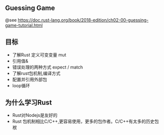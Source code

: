 ## Guessing Game

@see https://doc.rust-lang.org/book/2018-edition/ch02-00-guessing-game-tutorial.html

## 目标

- 了解Rust 定义可变变量 mut
- 引用值&
- 错误处理的两种方式 expect / match 
- 了解rust包机制,编译方式
- 配置并引用外部包
- loop循环

## 为什么学习Rust

- Rust对Nodejs是友好的
- Rust 包机制相比C/C++,更容易使用，更多的包作者。C/C++有太多的历史包袱